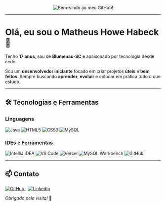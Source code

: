 <p align="center">
  <img src="https://readme-typing-svg.herokuapp.com?font=Fira+Code&size=24&pause=1000&color=white&center=true&vCenter=true&width=400&lines=Bem-vindo+ao+meu+GitHub!" alt="Bem-vindo ao meu GitHub!" />
</p>

---

# Olá, eu sou o Matheus Howe Habeck 👋

Tenho **17 anos**, sou de **Blumenau-SC** e apaixonado por tecnologia desde cedo.

Sou um **desenvolvedor iniciante** focado em criar projetos **úteis** e **bem feitos**. Sempre buscando **aprender**, **evoluir** e colocar em prática tudo o que estudo. 

---

## 🛠️ Tecnologias e Ferramentas

### Linguagens  
![Java](https://img.shields.io/badge/Java-007396?style=for-the-badge&logo=java&logoColor=white)
![HTML5](https://img.shields.io/badge/HTML5-E34F26?style=for-the-badge&logo=html5&logoColor=white)
![CSS3](https://img.shields.io/badge/CSS3-1572B6?style=for-the-badge&logo=css3&logoColor=white)
![MySQL](https://img.shields.io/badge/MySQL-4479A1?style=for-the-badge&logo=mysql&logoColor=white)

### IDEs e Ferramentas  
![IntelliJ IDEA](https://img.shields.io/badge/IntelliJ%20IDEA-000000?style=for-the-badge&logo=intellijidea&logoColor=white)
![VS Code](https://img.shields.io/badge/VS%20Code-007ACC?style=for-the-badge&logo=visualstudiocode&logoColor=white)
![Vercel](https://img.shields.io/badge/Vercel-000000?style=for-the-badge&logo=vercel&logoColor=white)
![MySQL Workbench](https://img.shields.io/badge/MySQL%20Workbench-00758F?style=for-the-badge&logo=mysql&logoColor=white)
![GitHub](https://img.shields.io/badge/GitHub-181717?style=for-the-badge&logo=github&logoColor=white)

---

## 📫 Contato

<a href="https://github.com/matheushabeck">
  <img src="https://img.shields.io/badge/GitHub-181717?style=for-the-badge&logo=github&logoColor=white" alt="GitHub"/>
</a>
&nbsp;
<a href="https://www.linkedin.com/in/matheushabeck/">
  <img src="https://img.shields.io/badge/LinkedIn-0A66C2?style=for-the-badge&logo=linkedin&logoColor=white" alt="LinkedIn"/>
</a>


_Obrigado pela visita!_ 🚀

